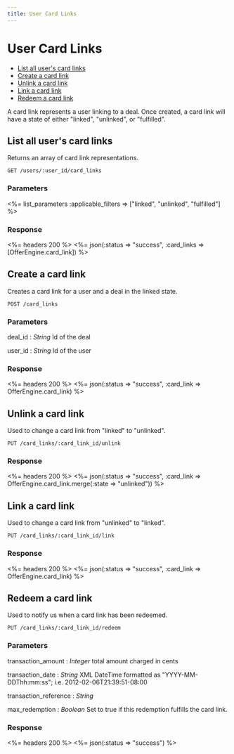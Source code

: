 ```yaml
---
title: User Card Links
---
```


# User Card Links

* [List all user's card links](/v1/users/card_links/#list-all-users-card-links)
* [Create a card link](/v1/users/card_links/#create-a-card-link)
* [Unlink a card link](/v1/users/card_links/#unlink-a-card-link)
* [Link a card link](/v1/users/card_links/#link-a-card-link)
* [Redeem a card link](/v1/users/card_links/#redeem-a-card-link)

A card link represents a user linking to a deal.  Once created, a card link will have a state of either "linked", "unlinked", or "fulfilled".

## List all user's card links
Returns an array of card link representations.

    GET /users/:user_id/card_links

### Parameters

<%= list_parameters :applicable_filters => ["linked", "unlinked", "fulfilled"] %>

### Response

<%= headers 200 %>
<%= json(:status => "success", :card_links => [OfferEngine.card_link]) %>

## Create a card link
Creates a card link for a user and a deal in the linked state.

    POST /card_links

### Parameters

deal_id
: _String_  Id of the deal

user_id
: _String_  Id of the user

### Response

<%= headers 200 %>
<%= json(:status => "success", :card_link => OfferEngine.card_link) %>

## Unlink a card link
Used to change a card link from "linked" to "unlinked".

    PUT /card_links/:card_link_id/unlink

### Response

<%= headers 200 %>
<%= json(:status => "success", :card_link => OfferEngine.card_link.merge(:state => "unlinked")) %>

## Link a card link
Used to change a card link from "unlinked" to "linked".

    PUT /card_links/:card_link_id/link

### Response

<%= headers 200 %>
<%= json(:status => "success", :card_link => OfferEngine.card_link) %>

## Redeem a card link
Used to notify us when a card link has been redeemed.

    PUT /card_links/:card_link_id/redeem

### Parameters

transaction_amount
: _Integer_ total amount charged in cents

transaction_date
: _String_ XML DateTime formatted as "YYYY-MM-DDThh:mm:ss"; i.e. 2012-02-06T21:39:51-08:00

transaction_reference
: _String_

max_redemption
: _Boolean_ Set to true if this redemption fulfills the card link.

### Response

<%= headers 200 %>
<%= json(:status => "success") %>
